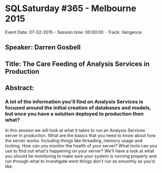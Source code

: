 # SQLSaturday #365 - Melbourne 2015
Event Date: 07-02-2015 - Session time: 00:00:00 - Track: Varigence
## Speaker: Darren Gosbell
## Title: The Care  Feeding of Analysis Services in Production
## Abstract:
### A lot of the information you'll find on Analysis Services is focused around the initial creation of databases and models, but once you have a solution deployed to production then what?

In this session we will look at what it takes to run an Analysis Services server in production. What are the basics that you need to know about how the server works. Including things like threading, memory usage and locking. How can you monitor the health of your server? What tools can you use to find out what's happening on your server? We'll have a look at what you should be monitoring to make sure your system is running properly and run through what to investigate went things don't run as smoothly as you'd like.

